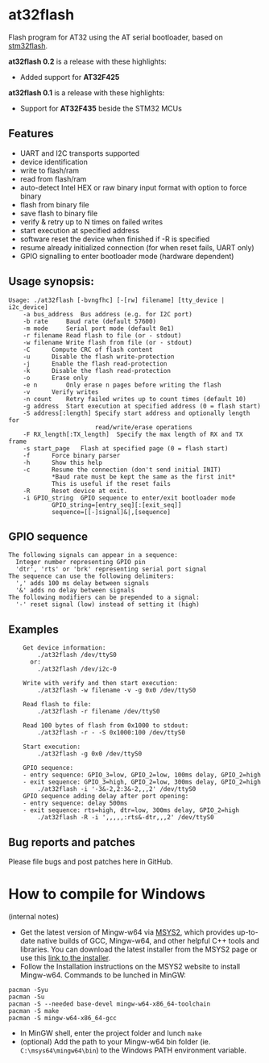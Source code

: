 # at32flash
Flash program for AT32 using the AT serial bootloader, based on [stm32flash](https://github.com/stm32duino/stm32flash).

**at32flash 0.2** is a release with these highlights:
- Added support for **AT32F425**

**at32flash 0.1** is a release with these highlights:
- Support for **AT32F435** beside the STM32 MCUs

## Features
- UART and I2C transports supported
- device identification
- write to flash/ram
- read from flash/ram
- auto-detect Intel HEX or raw binary input format with option to force binary
- flash from binary file
- save flash to binary file
- verify & retry up to N times on failed writes
- start execution at specified address
- software reset the device when finished if -R is specified
- resume already initialized connection (for when reset fails, UART only)
- GPIO signalling to enter bootloader mode (hardware dependent)


## Usage synopsis:
```
Usage: ./at32flash [-bvngfhc] [-[rw] filename] [tty_device | i2c_device]
    -a bus_address  Bus address (e.g. for I2C port)
    -b rate     Baud rate (default 57600)
    -m mode     Serial port mode (default 8e1)
    -r filename Read flash to file (or - stdout)
    -w filename Write flash from file (or - stdout)
    -C      Compute CRC of flash content
    -u      Disable the flash write-protection
    -j      Enable the flash read-protection
    -k      Disable the flash read-protection
    -o      Erase only
    -e n        Only erase n pages before writing the flash
    -v      Verify writes
    -n count    Retry failed writes up to count times (default 10)
    -g address  Start execution at specified address (0 = flash start)
    -S address[:length] Specify start address and optionally length for
                        read/write/erase operations
    -F RX_length[:TX_length]  Specify the max length of RX and TX frame
    -s start_page   Flash at specified page (0 = flash start)
    -f      Force binary parser
    -h      Show this help
    -c      Resume the connection (don't send initial INIT)
            *Baud rate must be kept the same as the first init*
            This is useful if the reset fails
    -R      Reset device at exit.
    -i GPIO_string  GPIO sequence to enter/exit bootloader mode
            GPIO_string=[entry_seq][:[exit_seq]]
            sequence=[[-]signal]&|,[sequence]
```

## GPIO sequence
    The following signals can appear in a sequence:
      Integer number representing GPIO pin
      'dtr', 'rts' or 'brk' representing serial port signal
    The sequence can use the following delimiters:
      ',' adds 100 ms delay between signals
      '&' adds no delay between signals
    The following modifiers can be prepended to a signal:
      '-' reset signal (low) instead of setting it (high)

## Examples
```
    Get device information:
        ./at32flash /dev/ttyS0
      or:
        ./at32flash /dev/i2c-0

    Write with verify and then start execution:
        ./at32flash -w filename -v -g 0x0 /dev/ttyS0

    Read flash to file:
        ./at32flash -r filename /dev/ttyS0

    Read 100 bytes of flash from 0x1000 to stdout:
        ./at32flash -r - -S 0x1000:100 /dev/ttyS0

    Start execution:
        ./at32flash -g 0x0 /dev/ttyS0

    GPIO sequence:
    - entry sequence: GPIO_3=low, GPIO_2=low, 100ms delay, GPIO_2=high
    - exit sequence: GPIO_3=high, GPIO_2=low, 300ms delay, GPIO_2=high
        ./at32flash -i '-3&-2,2:3&-2,,,2' /dev/ttyS0
    GPIO sequence adding delay after port opening:
    - entry sequence: delay 500ms
    - exit sequence: rts=high, dtr=low, 300ms delay, GPIO_2=high
        ./at32flash -R -i ',,,,,:rts&-dtr,,,2' /dev/ttyS0
```

## Bug reports and patches
Please file bugs and post patches here in GitHub.

# How to compile for Windows
(internal notes)
- Get the latest version of Mingw-w64 via [MSYS2](https://www.msys2.org/), which provides up-to-date native builds of GCC, Mingw-w64, and other helpful C++ tools and libraries. You can download the latest installer from the MSYS2 page or use this [link to the installer](https://github.com/msys2/msys2-installer/releases/download/2022-01-18/msys2-x86_64-20220118.exe).
- Follow the Installation instructions on the MSYS2 website to install Mingw-w64. Commands to be lunched in MinGW:
```
pacman -Syu
pacman -Su
pacman -S --needed base-devel mingw-w64-x86_64-toolchain
pacman -S make
pacman -S mingw-w64-x86_64-gcc
```
- In MinGW shell, enter the project folder and lunch `make`
- (optional) Add the path to your Mingw-w64 bin folder (ie. `C:\msys64\mingw64\bin`) to the Windows PATH environment variable.